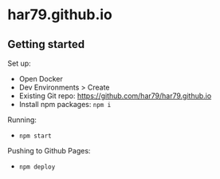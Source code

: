 # har79.github.io

## Getting started

Set up:

- Open Docker
- Dev Environments > Create
- Existing Git repo: https://github.com/har79/har79.github.io
- Install npm packages: `npm i`

Running:

- `npm start`

Pushing to Github Pages:

- `npm deploy`
